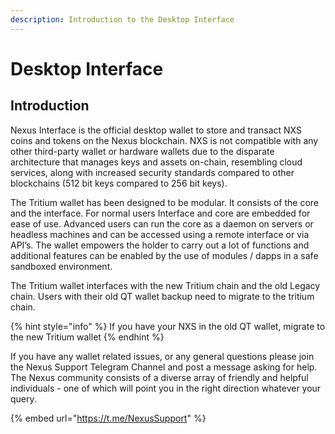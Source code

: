 ```yaml
---
description: Introduction to the Desktop Interface
---
```


# Desktop Interface

## **Introduction**

Nexus Interface is the official desktop wallet to store and transact NXS coins and tokens on the Nexus blockchain. NXS is not compatible with any other third-party wallet or hardware wallets due to the disparate architecture that manages keys and assets on-chain, resembling cloud services, along with increased security standards compared to other blockchains (512 bit keys compared to 256 bit keys).

The Tritium wallet has been designed to be modular. It consists of the core and the interface. For normal users Interface and core are embedded for ease of use. Advanced users can run the core as a daemon on servers or headless machines and can be accessed using a remote interface or via API’s. The wallet empowers the holder to carry out a lot of functions and additional features can be enabled by the use of modules / dapps in a safe sandboxed environment.

The Tritium wallet interfaces with the new Tritium chain and the old Legacy chain. Users with their old QT wallet backup need to migrate to the tritium chain.

{% hint style="info" %}
If you have your NXS in the old QT wallet, migrate to the new Tritium wallet
{% endhint %}

If you have any wallet related issues, or any general questions please join the Nexus Support Telegram Channel and post a message asking for help. The Nexus community consists of a diverse array of friendly and helpful individuals - one of which will point you in the right direction whatever your query.

{% embed url="https://t.me/NexusSupport" %}
